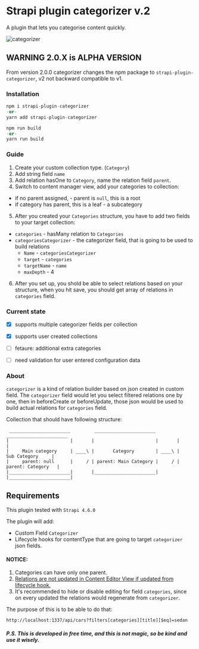 # Strapi plugin categorizer v.2
A plugin that lets you categorise content quickly.

![categorizer](https://user-images.githubusercontent.com/1254168/215042671-6a87ac80-7f52-41a0-8aeb-3312b644a096.gif)

## WARNING 2.0.X is ALPHA VERSION
From version 2.0.0 categorizer changes the npm package to `strapi-plugin-categorizer`, v2 not backward compatible to v1.

### Installation

```py
npm i strapi-plugin-categorizer
-or-
yarn add strapi-plugin-categorizer
```

```py
npm run build
-or-
yarn run build
```

### Guide

1. Create your custom collection type. (`Category`)
2. Add string field `name`
3. Add relation hasOne to `Category`, name the relation field `parent`.
4. Switch to content manager view, add your categories to collection:
  - if no parent assigned, - parent is `null`, this is a root
  - if category has parent, this is a leaf - a subcategory
5. After you created your `Categories` structure, you have to add two fields to your target collection:
  - `categories` - hasMany relation to `Categories`
  - `categoriesCategorizer` - the categorizer field, that is going to be used to build relations
     - `Name` - `categoriesCategorizer`
     - `target` - `categories`
     - `targetName` - `name`
     - `maxDepth` - 4
6. After you set up, you shold be able to select relations based on your structure, when you hit save, you should get array of relations in `categories` field. 

### Current state

- [X] supports multiple categorizer fields per collection
- [X] supports user created collections
- [ ] fetaure: additional extra categories
- [ ] need validation for user entered configuration data


### About

`categorizer` is a kind of relation builder based on json created in custom field.
The `categorizer` field would let you select filtered relations one by one, then in beforeCreate or beforeUpdate, those json would be used to build actual relations for `categories` field.

Collection that should have following structure:

```
 _______________________         _______________________         _______________________
|                       |       |                       |       |                       |
|     Main category     | ____\ |       Category        | ____\ |      Sub Category     |
|     parent: null      |     / | parent: Main Category |     / |    parent: Category   |
|_______________________|       |_______________________|       |_______________________|

```

## Requirements

This plugin tested with `Strapi 4.6.0`

The plugin will add:

- Custom Field `Categorizer`
- Lifecycle hooks for contentType that are going to target `categorizer` json fields.

#### NOTICE:

1. Categories can have only one parent.
2. [Relations are not updated in Content Editor View if updated from lifecycle hook.](https://github.com/strapi/strapi/issues/15571)
3. It's recommended to hide or disable editing for field `categories`, since on every updated the relations would regenerate from `categorizer`.


The purpose of this is to be able to do that:
```
http://localhost:1337/api/cars?filters[categories][title][$eq]=sedan
```

##### P.S. This is developed in free time, and this is not magic, so be kind and use it wisely.
